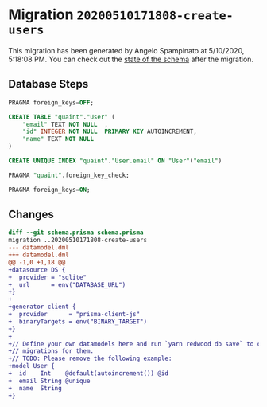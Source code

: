 # Migration `20200510171808-create-users`

This migration has been generated by Angelo Spampinato at 5/10/2020, 5:18:08 PM.
You can check out the [state of the schema](./schema.prisma) after the migration.

## Database Steps

```sql
PRAGMA foreign_keys=OFF;

CREATE TABLE "quaint"."User" (
    "email" TEXT NOT NULL  ,
    "id" INTEGER NOT NULL  PRIMARY KEY AUTOINCREMENT,
    "name" TEXT NOT NULL
)

CREATE UNIQUE INDEX "quaint"."User.email" ON "User"("email")

PRAGMA "quaint".foreign_key_check;

PRAGMA foreign_keys=ON;
```

## Changes

```diff
diff --git schema.prisma schema.prisma
migration ..20200510171808-create-users
--- datamodel.dml
+++ datamodel.dml
@@ -1,0 +1,18 @@
+datasource DS {
+  provider = "sqlite"
+  url      = env("DATABASE_URL")
+}
+
+generator client {
+  provider      = "prisma-client-js"
+  binaryTargets = env("BINARY_TARGET")
+}
+
+// Define your own datamodels here and run `yarn redwood db save` to create
+// migrations for them.
+// TODO: Please remove the following example:
+model User {
+  id    Int    @default(autoincrement()) @id
+  email String @unique
+  name  String
+}
```


